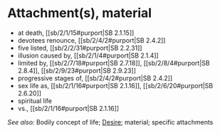# Attachment(s), material

* at death, [[sb/2/1/15#purport|SB 2.1.15]]
* devotees renounce, [[sb/2/4/2#purport|SB 2.4.2]]
* five listed, [[sb/2/2/31#purport|SB 2.2.31]]
* illusion caused by, [[sb/2/1/4#purport|SB 2.1.4]]
* limited by, [[sb/2/7/18#purport|SB 2.7.18]], [[sb/2/8/4#purport|SB 2.8.4]], [[sb/2/9/23#purport|SB 2.9.23]]
* progressive stages of, [[sb/2/4/2#purport|SB 2.4.2]]
* sex life as, [[sb/2/1/16#purport|SB 2.1.16]], [[sb/2/6/20#purport|SB 2.6.20]]
* spiritual life
* vs., [[sb/2/1/16#purport|SB 2.1.16]]

*See also:* Bodily concept of life; [Desire](entries/desire.md); material; specific attachments
